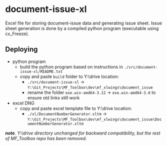 # document-issue-xl

Excel file for storing document-issue data and generating issue sheet. 
Issue sheet generation is done by a compiled python program (executable using cx_Freeze).

## Deploying

- python program
  - build the python program based on instructions in `./src/document-issue-xl/README.txt`
  - copy and paste `build` folder to Y:\drive location:
    - `./src/document-issue-xl` -> `Y:\Git_Projects\MF_Toolbox\dev\mf_xlwings\document_issue`
    - rename the folder `exe.win-amd64-3.12` -> `exe.win-amd64-3.6` to ensure old links still work
- excel DNG
  - copy and paste excel template file to Y:\drive location:
    - `./xl/DocumentNumberGenerator.xltm` -> `Y:\Git_Projects\MF_Toolbox\dev\mf_xlwings\document_issue\DocumentNumberGenerator.xltm`

*__note__. Y:\drive directory unchanged for backward compatibility, but the rest of MF_Toolbox repo has been removed.*